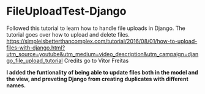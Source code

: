 # FileUploadTest-Django

Followed this tutorial to learn how to handle file uploads in Django. The tutorial goes over how to upload and delete files.
https://simpleisbetterthancomplex.com/tutorial/2016/08/01/how-to-upload-files-with-django.html?utm_source=youtube&utm_medium=video_description&utm_campaign=django_file_upload_tutorial
Credits go to Vitor Freitas

**I added the funtionality of being able to update files both in the model and the view, and preveting Django from creating duplicates with different  names.**
